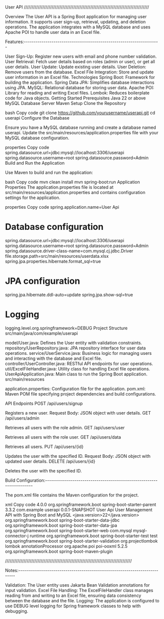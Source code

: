User API
/////////////////////////////////////////////////////////////////////////////////

Overview
The User API is a Spring Boot application for managing user information. It supports user sign-up, retrieval, updating, and deletion operations. The application integrates with a MySQL database and uses Apache POI to handle user data in an Excel file.

Features:---------------------------------------------------------------------

User Sign-Up: Register new users with email and phone number validation.
User Retrieval: Fetch user details based on roles (admin or user), or get all user details.
User Update: Update existing user details.
User Deletion: Remove users from the database.
Excel File Integration: Store and update user information in an Excel file.
Technologies
Spring Boot: Framework for building the application.
Spring Data JPA: Simplifies database interactions using JPA.
MySQL: Relational database for storing user data.
Apache POI: Library for reading and writing Excel files.
Lombok: Reduces boilerplate code for Java objects.
Getting Started
Prerequisites
Java 22 or above
MySQL Database Server
Maven
Setup
Clone the Repository

bash
Copy code
git clone https://github.com/yourusername/userapi.git
cd userapi
Configure the Database

Ensure you have a MySQL database running and create a database named userapi. Update the src/main/resources/application.properties file with your MySQL database configuration.

properties
Copy code
spring.datasource.url=jdbc:mysql://localhost:3306/userapi
spring.datasource.username=root
spring.datasource.password=Admin
Build and Run the Application

Use Maven to build and run the application:

bash
Copy code
mvn clean install
mvn spring-boot:run
Application Properties
The application.properties file is located at src/main/resources/application.properties and contains configuration settings for the application.

properties
Copy code
spring.application.name=User Api
# Database configuration
spring.datasource.url=jdbc:mysql://localhost:3306/userapi
spring.datasource.username=root
spring.datasource.password=Admin
spring.datasource.driver-class-name=com.mysql.cj.jdbc.Driver
file.storage.path=src/main/resources/userdata.xlsx
spring.jpa.properties.hibernate.format_sql=true

# JPA configuration
spring.jpa.hibernate.ddl-auto=update
spring.jpa.show-sql=true

# Logging
logging.level.org.springframework=DEBUG
Project Structure
src/main/java/com/example/userapi

model/User.java: Defines the User entity with validation constraints.
repository/UserRepository.java: JPA repository interface for user data operations.
service/UserService.java: Business logic for managing users and interacting with the database and Excel file.
controller/UserController.java: RESTful API endpoints for user operations.
util/ExcelFileHandler.java: Utility class for handling Excel file operations.
UserApiApplication.java: Main class to run the Spring Boot application.
src/main/resources

application.properties: Configuration file for the application.
pom.xml: Maven POM file specifying project dependencies and build configurations.

API Endpoints
POST /api/users/signup

Registers a new user.
Request Body: JSON object with user details.
GET /api/users/admin

Retrieves all users with the role admin.
GET /api/users/user

Retrieves all users with the role user.
GET /api/users/data

Retrieves all users.
PUT /api/users/{id}

Updates the user with the specified ID.
Request Body: JSON object with updated user details.
DELETE /api/users/{id}

Deletes the user with the specified ID.

Build Configuration:-----------------------------------------------------------------------

The pom.xml file contains the Maven configuration for the project.

xml
Copy code
<project xmlns="http://maven.apache.org/POM/4.0.0" xmlns:xsi="http://www.w3.org/2001/XMLSchema-instance"
         xsi:schemaLocation="http://maven.apache.org/POM/4.0.0 https://maven.apache.org/xsd/maven-4.0.0.xsd">
    <modelVersion>4.0.0</modelVersion>
    <parent>
        <groupId>org.springframework.boot</groupId>
        <artifactId>spring-boot-starter-parent</artifactId>
        <version>3.3.2</version>
    </parent>
    <groupId>com.example</groupId>
    <artifactId>userapi</artifactId>
    <version>0.0.1-SNAPSHOT</version>
    <name>User Api</name>
    <description>User Management API with Spring Boot and MySQL</description>
    <properties>
        <java.version>22</java.version>
    </properties>
    <dependencies>
        <dependency>
            <groupId>org.springframework.boot</groupId>
            <artifactId>spring-boot-starter-data-jdbc</artifactId>
        </dependency>
        <dependency>
            <groupId>org.springframework.boot</groupId>
            <artifactId>spring-boot-starter-data-jpa</artifactId>
        </dependency>
        <dependency>
            <groupId>org.springframework.boot</groupId>
            <artifactId>spring-boot-starter-web</artifactId>
        </dependency>
        <dependency>
            <groupId>com.mysql</groupId>
            <artifactId>mysql-connector-j</artifactId>
            <scope>runtime</scope>
        </dependency>
        <dependency>
            <groupId>org.springframework.boot</groupId>
            <artifactId>spring-boot-starter-test</artifactId>
            <scope>test</scope>
        </dependency>
        <dependency>
            <groupId>org.springframework.boot</groupId>
            <artifactId>spring-boot-starter-validation</artifactId>
        </dependency>
        <dependency>
            <groupId>org.projectlombok</groupId>
            <artifactId>lombok</artifactId>
            <scope>annotationProcessor</scope>
        </dependency>
        <dependency>
            <groupId>org.apache.poi</groupId>
            <artifactId>poi-ooxml</artifactId>
            <version>5.2.5</version>
        </dependency>
    </dependencies>
    <build>
        <plugins>
            <plugin>
                <groupId>org.springframework.boot</groupId>
                <artifactId>spring-boot-maven-plugin</artifactId>
            </plugin>
        </plugins>
    </build>
</project>

//////////////////////////////////////////////////////////////////////////////////

Notes:----------------------------------------------------------------------------

Validation: The User entity uses Jakarta Bean Validation annotations for input validation.
Excel File Handling: The ExcelFileHandler class manages reading from and writing to an Excel file, ensuring data consistency between the database and the file.
Logging: The application is configured to use DEBUG level logging for Spring framework classes to help with debugging.
